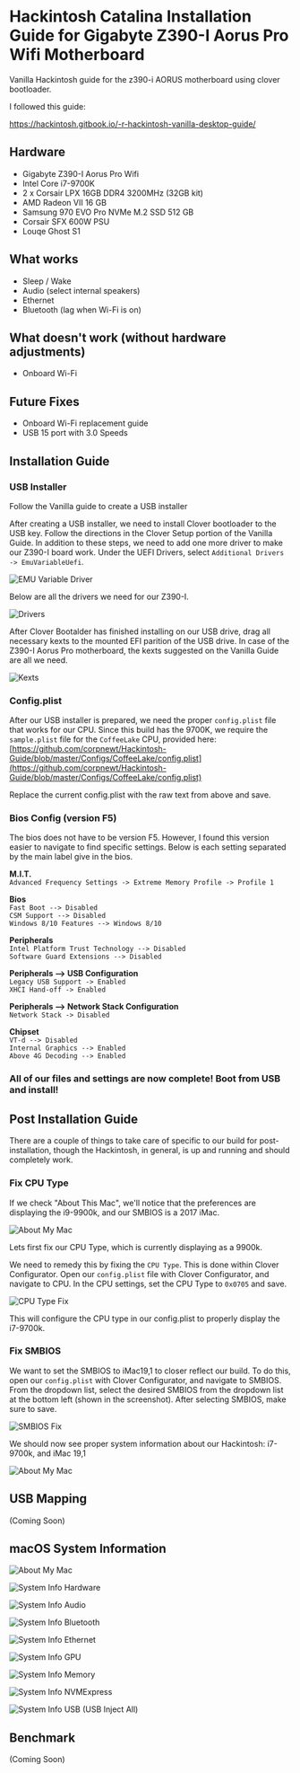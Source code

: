 # Hackintosh Catalina Installation Guide for Gigabyte Z390-I Aorus Pro Wifi Motherboard

Vanilla Hackintosh guide for the z390-i AORUS motherboard using clover bootloader.

I followed this guide:

https://hackintosh.gitbook.io/-r-hackintosh-vanilla-desktop-guide/

## Hardware

- Gigabyte Z390-I Aorus Pro Wifi
- Intel Core i7-9700K
- 2 x Corsair LPX 16GB DDR4 3200MHz (32GB kit)
- AMD Radeon VII 16 GB
- Samsung 970 EVO Pro NVMe M.2 SSD 512 GB
- Corsair SFX 600W PSU
- Louqe Ghost S1

## What works

- Sleep / Wake
- Audio (select internal speakers)
- Ethernet
- Bluetooth (lag when Wi-Fi is on)

## What doesn't work (without hardware adjustments)

- Onboard Wi-Fi

## Future Fixes

- Onboard Wi-Fi replacement guide
- USB 15 port with 3.0 Speeds

## Installation Guide

### USB Installer

Follow the Vanilla guide to create a USB installer

After creating a USB installer, we need to install Clover bootloader to the USB key. Follow the directions in the Clover Setup portion of the Vanilla Guide. In addition to these steps, we need to add one more driver to make our Z390-I board work. Under the UEFI Drivers, select `Additional Drivers -> EmuVariableUefi`.

![EMU Variable Driver](images/emuvariable.png)

Below are all the drivers we need for our Z390-I.

![Drivers](images/drivers.png)

After Clover Bootalder has finished installing on our USB drive, drag all necessary kexts to the mounted EFI parition of the USB drive. In case of the Z390-I Aorus Pro motherboard, the kexts suggested on the Vanilla Guide are all we need.

![Kexts](images/kexts.png)

### Config.plist

After our USB installer is prepared, we need the proper `config.plist` file that works for our CPU. Since this build has the 9700K, we require the `sample.plist` file for the `CoffeeLake` CPU, provided here: [https://github.com/corpnewt/Hackintosh-Guide/blob/master/Configs/CoffeeLake/config.plist](https://github.com/corpnewt/Hackintosh-Guide/blob/master/Configs/CoffeeLake/config.plist)

Replace the current config.plist with the raw text from above and save.

### Bios Config (version F5)

The bios does not have to be version F5. However, I found this version easier to navigate to find specific settings. Below is each setting separated by the main label give in the bios.

**M.I.T.**  
`Advanced Frequency Settings -> Extreme Memory Profile -> Profile 1`

**Bios**  
`Fast Boot --> Disabled`  
`CSM Support --> Disabled`  
`Windows 8/10 Features --> Windows 8/10`

**Peripherals**  
`Intel Platform Trust Technology --> Disabled`  
`Software Guard Extensions --> Disabled`

**Peripherals --> USB Configuration**  
`Legacy USB Support -> Enabled`  
`XHCI Hand-off -> Enabled`

**Peripherals --> Network Stack Configuration**  
`Network Stack -> Disabled`

**Chipset**  
`VT-d --> Disabled`  
`Internal Graphics --> Enabled`  
`Above 4G Decoding --> Enabled`

### All of our files and settings are now complete! Boot from USB and install!

## Post Installation Guide

There are a couple of things to take care of specific to our build for post-installation, though the Hackintosh, in general, is up and running and should completely work.

### Fix CPU Type

If we check "About This Mac", we'll notice that the preferences are displaying the i9-9900k, and our SMBIOS is a 2017 iMac.

![About My Mac](images/about-mac-old.png)

Lets first fix our CPU Type, which is currently displaying as a 9900k.

We need to remedy this by fixing the `CPU Type`. This is done within Clover Configurator. Open our `config.plist` file with Clover Configurator, and navigate to CPU. In the CPU settings, set the CPU Type to `0x0705` and save.

![CPU Type Fix](images/cputype-fix.png)

This will configure the CPU type in our config.plist to properly display the i7-9700k.

### Fix SMBIOS

We want to set the SMBIOS to iMac19,1 to closer reflect our build. To do this, open our `config.plist` with Clover Configurator, and navigate to SMBIOS. From the dropdown list, select the desired SMBIOS from the dropdown list at the bottom left (shown in the screenshot). After selecting SMBIOS, make sure to save.

![SMBIOS Fix](images/SMBIOS-19,1.png)

We should now see proper system information about our Hackintosh: i7-9700k, and iMac 19,1

![About My Mac](images/about-mac.png)

## USB Mapping

(Coming Soon)

## macOS System Information

![About My Mac](images/about-mac.png)

![System Info Hardware](images/about-mac-hw.png)

![System Info Audio](images/audio.png)

![System Info Bluetooth](images/bluetooth.png)

![System Info Ethernet](images/ethernet.png)

![System Info GPU](images/gpu.png)

![System Info Memory](images/memory.png)

![System Info NVMExpress](images/nvme.png)

![System Info USB (USB Inject All)](images/usb-injectall.png)

## Benchmark

(Coming Soon)
